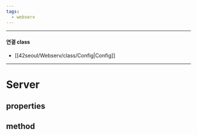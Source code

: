 ```yaml
---
tags:
  - webserv
---
```

---
#### 연결 class
- [[42seoul/Webserv/class/Config|Config]]

---
# Server
## properties

## method
